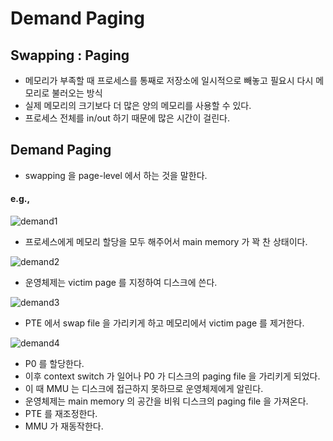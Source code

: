 # Demand Paging

## Swapping : Paging

* 메모리가 부족할 때 프로세스를 통째로 저장소에 일시적으로 빼놓고 필요시 다시 메모리로 불러오는 방식
* 실제 메모리의 크기보다 더 많은 양의 메모리를 사용할 수 있다.
* 프로세스 전체를 in/out 하기 때문에 많은 시간이 걸린다.

## Demand Paging

* swapping 을 page-level 에서 하는 것을 말한다.

#### e.g.,

![demand1](https://user-images.githubusercontent.com/48989903/145384366-d83ed3f4-fdca-418f-9924-59f29ce53859.png)

* 프로세스에게 메모리 할당을 모두 해주어서 main memory 가 꽉 찬 상태이다.

![demand2](https://user-images.githubusercontent.com/48989903/145384501-ac94d4de-c386-4955-a133-f355aa0981b6.png)

* 운영체제는 victim page 를 지정하여 디스크에 쓴다.

![demand3](https://user-images.githubusercontent.com/48989903/145387312-3238ecbc-59d0-4238-aebf-cf1f50aa313a.png)

* PTE 에서 swap file 을 가리키게 하고 메모리에서 victim page 를 제거한다.

![demand4](https://user-images.githubusercontent.com/48989903/145387584-99f9b9dd-01a2-4ef9-abfd-0ae655a45b97.png)

* P0 를 할당한다.
* 이후 context switch 가 일어나 P0 가 디스크의 paging file 을 가리키게 되었다.
* 이 때 MMU 는 디스크에 접근하지 못하므로 운영체제에게 알린다.
* 운영체제는 main memory 의 공간을 비워 디스크의 paging file 을 가져온다.
* PTE 를 재조정한다.
* MMU 가 재동작한다.

